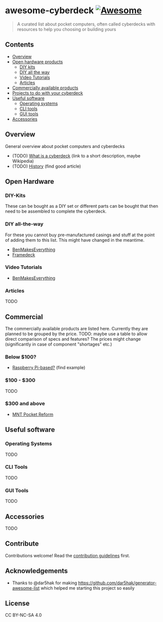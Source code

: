 # awesome-cyberdeck [![Awesome](https://awesome.re/badge.svg)](https://awesome.re)

> A curated list about pocket computers, often called cyberdecks with resources to help you choosing or building yours


## Contents

- [Overview](#section)
- [Open hardware products](#open-hardware)
  - [DIY kits](#open-hardware-diy-kits)
  - [DIY all the way](#open-hardware-diy-all-the-way)
  - [Video Tutorials](#open-hardware-tutorials)
  - [Articles](#open-hardware-articles)
- [Commercially available products](#commercial)
- [Projects to do with your cyberdeck](#cyberdeck-projects)
- [Useful software](#useful-software)
  - [Operating systems](#operating-systems)
  - [CLI tools](#cli-tools)
  - [GUI tools](#gui-tools)
- [Accessories](#accessories)


## Overview

General overview about pocket computers and cyberdecks

- (TODO) [What is a cyberdeck](http://example.com) (link to a short description, maybe Wikipedia)
- (TODO) [History](http://example.com) (find good article) 

## Open Hardware

### 

### DIY-Kits

These can be bought as a DIY set or different parts can be bought that then need to be assembled to complete the cyberdeck.

### DIY all-the-way

For these you cannot buy pre-manufactured casings and stuff at the point of adding them to this list. This might have changed in the meantime.

- [BenMakesEverything](https://github.com/BenMakesEverything/cyberdeck)
- [Framedeck](https://github.com/brickbots/framedeck)

### Video Tutorials

- [BenMakesEverything](https://www.youtube.com/watch?v=qzEd50uzdF0)

### Articles

TODO

## Commercial

The commercially available products are listed here. 
Currently they are planned to be grouped by the price. 
TODO: maybe use a table to allow direct comparison of specs and features?
The prices might change (significantly in case of component "shortages" etc.)

### Below $100? 

- [Raspberry Pi-based?]() (find example)

### $100 - $300

TODO

### $300 and above

- [MNT Pocket Reform](https://www.crowdsupply.com/mnt/pocket-reform)

## Useful software

### Operating Systems

TODO

### CLI Tools

TODO

### GUI Tools

TODO

## Accessories

TODO

## Contribute

Contributions welcome! Read the [contribution guidelines](contributing.md) first.

## Acknowledgements

- Thanks to @dar5hak for making https://github.com/dar5hak/generator-awesome-list which helped me starting this project so easily

## License

CC BY-NC-SA 4.0
